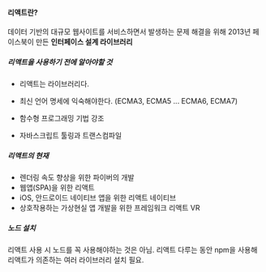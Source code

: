 #### 리액트란?

데이터 기반의 대규모 웹사이트를 서비스하면서 발생하는 문제 해결을 위해 2013년 페이스북이 만든 **인터페이스 설계 라이브러리**

##### 리액트을 사용하기 전에 알아야할 것 

* 리액트는 라이브러리다.

* 최신 언어 명세에 익숙해야한다. (ECMA3, ECMA5 ... ECMA6, ECMA7)

* 함수형 프로그래밍 기법 강조

* 자바스크립트 툴링과 트랜스컴파일

  [유튜브]:https://www.youtube.com/watch?v=he1SoCUIFW0&amp;amp;feature=youtu.be	"효과적인 툴링 팁"

##### 리액트의 현재

* 렌더링 속도 향상을 위한 파이버의 개발
* 웹앱(SPA)을 위한 리액트
* iOS, 안드로이드 네이티브 앱을 위한 리액트 네이티브
* 상호작용하는 가상현실 앱 개발을 위한 프레임워크 리액트 VR

##### 노드 설치

리액트 사용 시 노드를 꼭 사용해야하는 것은 아님.
리액트 다루는 동안 npm을 사용해 리액트가 의존하는 여러 라이브러리 설치 필요.

